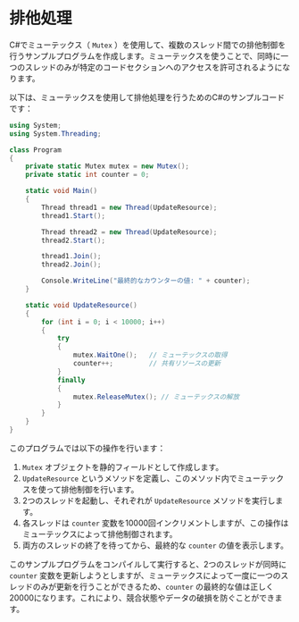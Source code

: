 # 排他処理

C#でミューテックス（ `Mutex` ）を使用して、複数のスレッド間での排他制御を行うサンプルプログラムを作成します。ミューテックスを使うことで、同時に一つのスレッドのみが特定のコードセクションへのアクセスを許可されるようになります。

以下は、ミューテックスを使用して排他処理を行うためのC#のサンプルコードです：

```csharp
using System;
using System.Threading;

class Program
{
	private static Mutex mutex = new Mutex();
	private static int counter = 0;

	static void Main()
	{
		Thread thread1 = new Thread(UpdateResource);
		thread1.Start();

		Thread thread2 = new Thread(UpdateResource);
		thread2.Start();

		thread1.Join();
		thread2.Join();

		Console.WriteLine("最終的なカウンターの値: " + counter);
	}

	static void UpdateResource()
	{
		for (int i = 0; i < 10000; i++)
		{
			try
			{
				mutex.WaitOne();   // ミューテックスの取得
				counter++;         // 共有リソースの更新
			}
			finally
			{
				mutex.ReleaseMutex(); // ミューテックスの解放
			}
		}
	}
}
```

このプログラムでは以下の操作を行います：

1. `Mutex` オブジェクトを静的フィールドとして作成します。
2. `UpdateResource` というメソッドを定義し、このメソッド内でミューテックスを使って排他制御を行います。
3. 2つのスレッドを起動し、それぞれが `UpdateResource` メソッドを実行します。
4. 各スレッドは `counter` 変数を10000回インクリメントしますが、この操作はミューテックスによって排他制御されます。
5. 両方のスレッドの終了を待ってから、最終的な `counter` の値を表示します。

このサンプルプログラムをコンパイルして実行すると、2つのスレッドが同時に `counter` 変数を更新しようとしますが、ミューテックスによって一度に一つのスレッドのみが更新を行うことができるため、`counter` の最終的な値は正しく20000になります。これにより、競合状態やデータの破損を防ぐことができます。
